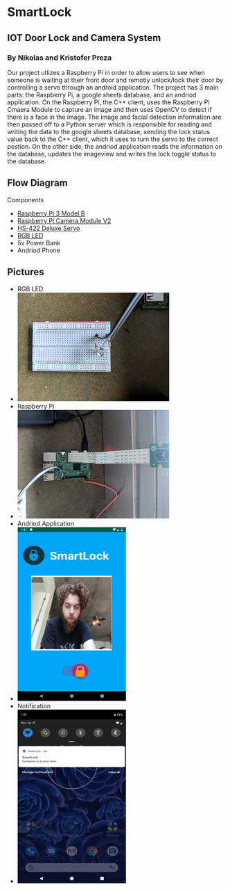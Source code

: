 # SmartLock

## IOT Door Lock and Camera System

### By Nikolas and Kristofer Preza

Our project utlizes a Raspberry Pi in order to allow users to see when someone is waiting at their front door and remotly unlock/lock their door by controlling a servo through an android application. The project has 3 main parts: the Raspberry Pi, a google sheets database, and an andriod application. On the Raspberry Pi, the C++ client, uses the Raspberry Pi Cmaera Module to capture an image and then uses OpenCV to detect if there is a face in the image. The image and facial detection information are then passed off to a Python server which is responsible for reading and writing the data to the google sheets database, sending the lock status value back to the C++ client, which it uses to turn the servo to the correct postion. On the other side, the andriod application reads the information on the database, updates the imageview and writes the lock toggle status to the database.

## Flow Diagram


 Components
- [Raspberry Pi 3 Model B](https://www.raspberrypi.org/products/raspberry-pi-3-model-b/)
- [Raspberry Pi Camera Module V2](https://www.raspberrypi.org/products/camera-module-v2/)
- [HS-422 Deluxe Servo](https://www.servocity.com/hs-422-servo/)
- [RGB LED](https://www.adafruit.com/product/159)
- 5v Power Bank
- Andriod Phone

## Pictures
- RGB LED
- <img width="350" height="250" src=/Photos/IMG_20190429_132023.jpg>
- Raspberry Pi
- <img width="350" height="250" src=/Photos/IMG_20190429_132034.jpg>
- Andriod Application
- <img width="250" height="400" src=/Photos/Screenshot_20190429-132111.png>
- Notification
- <img width="250" height="400" src=/Photos/Screenshot_20190429-132122.png>

